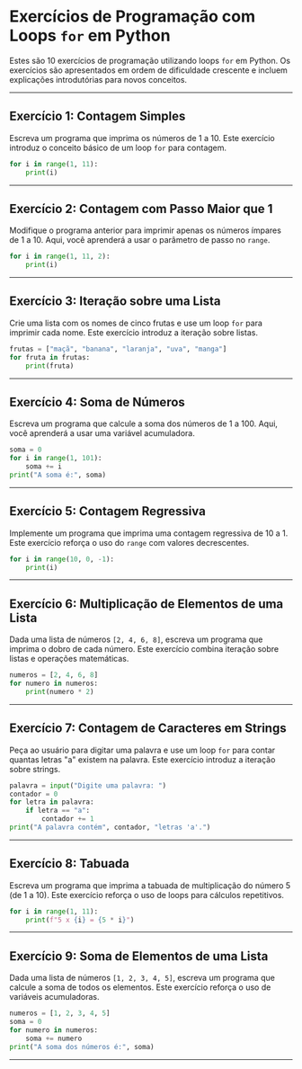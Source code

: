 # Exercícios de Programação com Loops `for` em Python

Estes são 10 exercícios de programação utilizando loops `for` em Python. Os exercícios são apresentados em ordem de dificuldade crescente e incluem explicações introdutórias para novos conceitos.

---

## Exercício 1: Contagem Simples
Escreva um programa que imprima os números de 1 a 10. Este exercício introduz o conceito básico de um loop `for` para contagem.

```python
for i in range(1, 11):
    print(i)
```

---

## Exercício 2: Contagem com Passo Maior que 1
Modifique o programa anterior para imprimir apenas os números ímpares de 1 a 10. Aqui, você aprenderá a usar o parâmetro de passo no `range`.

```python
for i in range(1, 11, 2):
    print(i)
```

---

## Exercício 3: Iteração sobre uma Lista
Crie uma lista com os nomes de cinco frutas e use um loop `for` para imprimir cada nome. Este exercício introduz a iteração sobre listas.

```python
frutas = ["maçã", "banana", "laranja", "uva", "manga"]
for fruta in frutas:
    print(fruta)
```

---

## Exercício 4: Soma de Números
Escreva um programa que calcule a soma dos números de 1 a 100. Aqui, você aprenderá a usar uma variável acumuladora.

```python
soma = 0
for i in range(1, 101):
    soma += i
print("A soma é:", soma)
```

---

## Exercício 5: Contagem Regressiva
Implemente um programa que imprima uma contagem regressiva de 10 a 1. Este exercício reforça o uso do `range` com valores decrescentes.

```python
for i in range(10, 0, -1):
    print(i)
```

---

## Exercício 6: Multiplicação de Elementos de uma Lista
Dada uma lista de números `[2, 4, 6, 8]`, escreva um programa que imprima o dobro de cada número. Este exercício combina iteração sobre listas e operações matemáticas.

```python
numeros = [2, 4, 6, 8]
for numero in numeros:
    print(numero * 2)
```

---

## Exercício 7: Contagem de Caracteres em Strings
Peça ao usuário para digitar uma palavra e use um loop `for` para contar quantas letras "a" existem na palavra. Este exercício introduz a iteração sobre strings.

```python
palavra = input("Digite uma palavra: ")
contador = 0
for letra in palavra:
    if letra == "a":
        contador += 1
print("A palavra contém", contador, "letras 'a'.")
```

---

## Exercício 8: Tabuada
Escreva um programa que imprima a tabuada de multiplicação do número 5 (de 1 a 10). Este exercício reforça o uso de loops para cálculos repetitivos.

```python
for i in range(1, 11):
    print(f"5 x {i} = {5 * i}")
```

---

## Exercício 9: Soma de Elementos de uma Lista
Dada uma lista de números `[1, 2, 3, 4, 5]`, escreva um programa que calcule a soma de todos os elementos. Este exercício reforça o uso de variáveis acumuladoras.

```python
numeros = [1, 2, 3, 4, 5]
soma = 0
for numero in numeros:
    soma += numero
print("A soma dos números é:", soma)
```

---